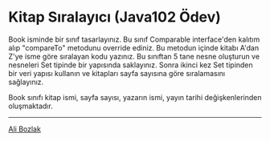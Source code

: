 # Kitap Sıralayıcı (Java102 Ödev)

Book isminde bir sınıf tasarlayınız. Bu sınıf Comparable interface'den kalıtım alıp "compareTo" metodunu override ediniz. Bu metodun içinde kitabı A'dan Z'ye isme göre sıralayan kodu yazınız. Bu sınıftan 5 tane nesne oluşturun ve nesneleri Set tipinde bir yapısında saklayınız. Sonra ikinci kez Set tipinden bir veri yapısı kullanın ve kitapları sayfa sayısına göre sıralamasını sağlayınız.


Book sınıfı kitap ismi, sayfa sayısı, yazarın ismi, yayın tarihi değişkenlerinden oluşmaktadır.

---
[Ali Bozlak](https://app.patika.dev/aibozlak)